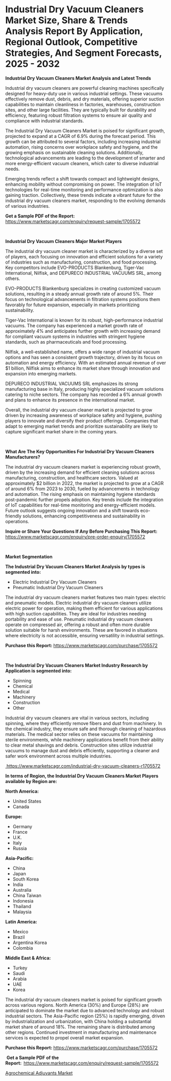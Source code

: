 <p><h1>Industrial Dry Vacuum Cleaners Market Size, Share & Trends Analysis Report By Application, Regional Outlook, Competitive Strategies, And Segment Forecasts, 2025 - 2032</h1></p><p><strong>Industrial Dry Vacuum Cleaners Market Analysis and Latest Trends</strong></p>
<p><p>Industrial dry vacuum cleaners are powerful cleaning machines specifically designed for heavy-duty use in various industrial settings. These vacuums effectively remove dust, debris, and dry materials, offering superior suction capabilities to maintain cleanliness in factories, warehouses, construction sites, and other large facilities. They are typically built for durability and efficiency, featuring robust filtration systems to ensure air quality and compliance with industrial standards.</p><p>The Industrial Dry Vacuum Cleaners Market is poised for significant growth, projected to expand at a CAGR of 6.9% during the forecast period. This growth can be attributed to several factors, including increasing industrial automation, rising concerns over workplace safety and hygiene, and the growing emphasis on sustainable cleaning solutions. Additionally, technological advancements are leading to the development of smarter and more energy-efficient vacuum cleaners, which cater to diverse industrial needs. </p><p>Emerging trends reflect a shift towards compact and lightweight designs, enhancing mobility without compromising on power. The integration of IoT technologies for real-time monitoring and performance optimization is also gaining traction. Collectively, these trends indicate a vibrant future for the industrial dry vacuum cleaners market, responding to the evolving demands of various industries.</p></p>
<p><strong>Get a Sample PDF of the Report:&nbsp;</strong> <a href="https://www.marketscagr.com/enquiry/request-sample/1705572?utm_campaign=3527&utm_medium=2&utm_source=Github&utm_content=ia&utm_term=27032025&utm_id=industrial-dry-vacuum-cleaners">https://www.marketscagr.com/enquiry/request-sample/1705572</a></p>
<p>&nbsp;</p>
<p><strong>Industrial Dry Vacuum Cleaners Major Market Players</strong></p>
<p><p>The industrial dry vacuum cleaner market is characterized by a diverse set of players, each focusing on innovation and efficient solutions for a variety of industries such as manufacturing, construction, and food processing. Key competitors include EVO-PRODUCTS Blankenburg, Tiger-Vac International, Nilfisk, and DEPURECO INDUSTRIAL VACUUMS SRL, among others.</p><p>EVO-PRODUCTS Blankenburg specializes in creating customized vacuum solutions, resulting in a steady annual growth rate of around 5%. Their focus on technological advancements in filtration systems positions them favorably for future expansion, especially in markets prioritizing sustainability.</p><p>Tiger-Vac International is known for its robust, high-performance industrial vacuums. The company has experienced a market growth rate of approximately 4% and anticipates further growth with increasing demand for compliant vacuum systems in industries with stringent hygiene standards, such as pharmaceuticals and food processing.</p><p>Nilfisk, a well-established name, offers a wide range of industrial vacuum options and has seen a consistent growth trajectory, driven by its focus on automation and energy efficiency. With an estimated annual revenue of over $1 billion, Nilfisk aims to enhance its market share through innovation and expansion into emerging markets.</p><p>DEPURECO INDUSTRIAL VACUUMS SRL emphasizes its strong manufacturing base in Italy, producing highly specialized vacuum solutions catering to niche sectors. The company has recorded a 6% annual growth and plans to enhance its presence in the international market.</p><p>Overall, the industrial dry vacuum cleaner market is projected to grow driven by increasing awareness of workplace safety and hygiene, pushing players to innovate and diversify their product offerings. Companies that adapt to emerging market trends and prioritize sustainability are likely to capture significant market share in the coming years.</p></p>
<p>&nbsp;</p>
<p><strong>What Are The Key Opportunities For Industrial Dry Vacuum Cleaners Manufacturers?</strong></p>
<p><p>The industrial dry vacuum cleaners market is experiencing robust growth, driven by the increasing demand for efficient cleaning solutions across manufacturing, construction, and healthcare sectors. Valued at approximately $2 billion in 2022, the market is projected to grow at a CAGR of around 6% from 2023 to 2030, fueled by advancements in technology and automation. The rising emphasis on maintaining hygiene standards post-pandemic further propels adoption. Key trends include the integration of IoT capabilities for real-time monitoring and energy-efficient models. Future outlook suggests ongoing innovation and a shift towards eco-friendly solutions, enhancing competitiveness and sustainability in operations.</p></p>
<p><strong>Inquire or Share Your Questions If Any Before Purchasing This Report:</strong> <a href="https://www.marketscagr.com/enquiry/pre-order-enquiry/1705572?utm_campaign=3527&utm_medium=2&utm_source=Github&utm_content=ia&utm_term=27032025&utm_id=industrial-dry-vacuum-cleaners">https://www.marketscagr.com/enquiry/pre-order-enquiry/1705572</a></p>
<p>&nbsp;</p>
<p><strong>Market Segmentation</strong></p>
<p><strong>The Industrial Dry Vacuum Cleaners Market Analysis by types is segmented into:</strong></p>
<p><ul><li>Electric Industrial Dry Vacuum Cleaners</li><li>Pneumatic Industrial Dry Vacuum Cleaners</li></ul></p>
<p><p>The industrial dry vacuum cleaners market features two main types: electric and pneumatic models. Electric industrial dry vacuum cleaners utilize electric power for operation, making them efficient for various applications with high suction capabilities. They are ideal for industries needing portability and ease of use. Pneumatic industrial dry vacuum cleaners operate on compressed air, offering a robust and often more durable solution suitable for harsh environments. These are favored in situations where electricity is not accessible, ensuring versatility in industrial settings.</p></p>
<p><strong>Purchase this Report:&nbsp;</strong><a href="https://www.marketscagr.com/purchase/1705572?utm_campaign=3527&utm_medium=2&utm_source=Github&utm_content=ia&utm_term=27032025&utm_id=industrial-dry-vacuum-cleaners">https://www.marketscagr.com/purchase/1705572</a></p>
<p>&nbsp;</p>
<p><strong>The Industrial Dry Vacuum Cleaners Market Industry Research by Application is segmented into:</strong></p>
<p><ul><li>Spinning</li><li>Chemical</li><li>Medical</li><li>Machinery</li><li>Construction</li><li>Other</li></ul></p>
<p><p>Industrial dry vacuum cleaners are vital in various sectors, including spinning, where they efficiently remove fibers and dust from machinery. In the chemical industry, they ensure safe and thorough cleaning of hazardous materials. The medical sector relies on these vacuums for maintaining sterile environments, while machinery applications benefit from their ability to clear metal shavings and debris. Construction sites utilize industrial vacuums to manage dust and debris efficiently, supporting a cleaner and safer work environment across multiple industries.</p></p>
<p><a href="https://www.marketscagr.com/industrial-dry-vacuum-cleaners-r1705572?utm_campaign=3527&utm_medium=2&utm_source=Github&utm_content=ia&utm_term=27032025&utm_id=industrial-dry-vacuum-cleaners">&nbsp;https://www.marketscagr.com/industrial-dry-vacuum-cleaners-r1705572</a></p>
<p><strong>In terms of Region, the Industrial Dry Vacuum Cleaners Market Players available by Region are:</strong></p>
<p>
    <p> <strong> North America: </strong>
        <ul>
            <li>United States</li>
            <li>Canada</li>
        </ul>
        </p> 
    <p> <strong> Europe: </strong>
        <ul>
            <li>Germany</li>
            <li>France</li>
            <li>U.K.</li>
            <li>Italy</li>
            <li>Russia</li>
        </ul>
        </p> 
    <p> <strong> Asia-Pacific: </strong>
        <ul>
            <li>China</li>
            <li>Japan</li>
            <li>South Korea</li>
            <li>India</li>
            <li>Australia</li>
            <li>China Taiwan</li>
            <li>Indonesia</li>
            <li>Thailand</li>
            <li>Malaysia</li>
        </ul>
        </p> 
    <p> <strong> Latin America: </strong>
        <ul>
            <li>Mexico</li>
            <li>Brazil</li>
            <li>Argentina Korea</li>
            <li>Colombia</li>
        </ul>
        </p> 
    <p> <strong> Middle East & Africa: </strong>
        <ul>
            <li>Turkey</li>
            <li>Saudi</li>
            <li>Arabia</li>
            <li>UAE</li>
            <li>Korea</li>
        </ul>
    </p>
    </p>
<p><p>The industrial dry vacuum cleaners market is poised for significant growth across various regions. North America (30%) and Europe (28%) are anticipated to dominate the market due to advanced technology and robust industrial sectors. The Asia-Pacific region (25%) is rapidly emerging, driven by industrialization and urbanization, with China holding a substantial market share of around 18%. The remaining share is distributed among other regions. Continued investment in manufacturing and maintenance services is expected to propel overall market expansion.</p></p>
<p><strong>Purchase this Report: </strong><a href="https://www.marketscagr.com/purchase/1705572?utm_campaign=3527&utm_medium=2&utm_source=Github&utm_content=ia&utm_term=27032025&utm_id=industrial-dry-vacuum-cleaners">https://www.marketscagr.com/purchase/1705572</a></p>
<p>&nbsp;<strong>Get a Sample PDF of the Report:&nbsp;&nbsp;</strong><a href="https://www.marketscagr.com/enquiry/request-sample/1705572?utm_campaign=3527&utm_medium=2&utm_source=Github&utm_content=ia&utm_term=27032025&utm_id=industrial-dry-vacuum-cleaners">https://www.marketscagr.com/enquiry/request-sample/1705572</a></p>
<p><strong></strong></p>
<p><p><a href="https://github.com/marrahcerpas05/Market-Research-Report-List-1/blob/main/agrochemical-adjuvants-market.md?utm_campaign=3527&utm_medium=2&utm_source=Github&utm_content=ia&utm_term=27032025&utm_id=industrial-dry-vacuum-cleaners">Agrochemical Adjuvants Market</a></p></p>